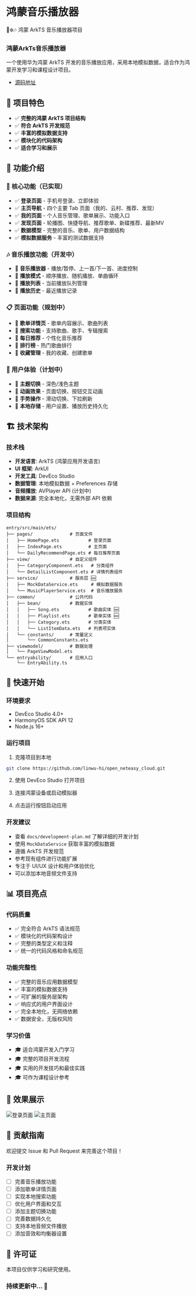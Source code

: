 # 鸿蒙音乐播放器
🎅❄️🎶 鸿蒙 ArkTS 音乐播放器项目

### 鸿蒙ArkTs音乐播放器

一个使用华为鸿蒙 ArkTS 开发的音乐播放应用，采用本地模拟数据，适合作为鸿蒙开发学习和课程设计项目。

- [源码地址](https://github.com/linwu-hi/open_neteasy_cloud)

## 🎯 项目特色

- ✅ **完整的鸿蒙 ArkTS 项目结构**
- ✅ **符合 ArkTS 开发规范**
- ✅ **丰富的模拟数据支持**
- ✅ **模块化的代码架构**
- ✅ **适合学习和展示**

## 📱 功能介绍

### 🎵 核心功能（已实现）
- ✅ **登录页面** - 手机号登录、立即体验
- ✅ **主页导航** - 四个主要 Tab 页面（我的、云村、推荐、发现）
- ✅ **我的页面** - 个人音乐管理、歌单展示、功能入口
- ✅ **发现页面** - 轮播图、快捷导航、推荐歌单、新碟推荐、最新MV
- ✅ **数据模型** - 完整的音乐、歌单、用户数据结构
- ✅ **模拟数据服务** - 丰富的测试数据支持

### 🎶 音乐播放功能（开发中）
- 🔄 **音乐播放器** - 播放/暂停、上一首/下一首、进度控制
- 🔄 **播放模式** - 顺序播放、随机播放、单曲循环
- 🔄 **播放列表** - 当前播放队列管理
- 🔄 **播放历史** - 最近播放记录

### 📋 页面功能（规划中）
- 🔄 **歌单详情页** - 歌单内容展示、歌曲列表
- 🔄 **搜索功能** - 支持歌曲、歌手、专辑搜索
- 🔄 **每日推荐** - 个性化音乐推荐
- 🔄 **排行榜** - 热门歌曲排行
- 🔄 **收藏管理** - 我的收藏、创建歌单

### 🎨 用户体验（计划中）
- 🔄 **主题切换** - 深色/浅色主题
- 🔄 **动画效果** - 页面切换、按钮交互动画
- 🔄 **手势操作** - 滑动切换、下拉刷新
- 🔄 **本地存储** - 用户设置、播放历史持久化

## 🏗️ 技术架构

### 技术栈
- **开发语言**: ArkTS (鸿蒙应用开发语言)
- **UI 框架**: ArkUI
- **开发工具**: DevEco Studio
- **数据管理**: 本地模拟数据 + Preferences 存储
- **音频播放**: AVPlayer API (计划中)
- **数据来源**: 完全本地化，无需外部 API 依赖

### 项目结构
```
entry/src/main/ets/
├── pages/              # 页面文件
│   ├── HomePage.ets           # 登录页面
│   ├── IndexPage.ets          # 主页面
│   └── DailyRecommendPage.ets # 每日推荐页面
├── view/               # 自定义组件
│   ├── CategoryComponent.ets   # 分类组件
│   └── DetailListComponent.ets # 详情列表组件
├── service/            # 服务层 🆕
│   ├── MockDataService.ets     # 模拟数据服务
│   └── MusicPlayerService.ets  # 音乐播放服务
├── common/             # 公共代码
│   ├── bean/           # 数据实体
│   │   ├── Song.ets           # 歌曲实体 🆕
│   │   ├── Playlist.ets       # 歌单实体 🆕
│   │   ├── Category.ets       # 分类实体
│   │   └── ListItemData.ets   # 列表项实体
│   └── constants/      # 常量定义
│       └── CommonConstants.ets
├── viewmodel/          # 数据处理
│   └── PageViewModel.ets
└── entryability/       # 应用入口
    └── EntryAbility.ts
```

## 🚀 快速开始

### 环境要求
- DevEco Studio 4.0+
- HarmonyOS SDK API 12
- Node.js 16+

### 运行项目
1. 克隆项目到本地
```bash
git clone https://github.com/linwu-hi/open_neteasy_cloud.git
```

2. 使用 DevEco Studio 打开项目

3. 连接鸿蒙设备或启动模拟器

4. 点击运行按钮启动应用

### 开发建议
- 查看 `docs/development-plan.md` 了解详细的开发计划
- 使用 `MockDataService` 获取丰富的模拟数据
- 遵循 ArkTS 开发规范
- 参考现有组件进行功能扩展
- 专注于 UI/UX 设计和用户体验优化
- 可以添加本地音频文件支持

## 📊 项目亮点

### 代码质量
- ✅ 完全符合 ArkTS 语法规范
- ✅ 模块化的代码架构设计
- ✅ 完整的类型定义和注释
- ✅ 统一的代码风格和命名规范

### 功能完整性
- ✅ 完整的音乐应用数据模型
- ✅ 丰富的模拟数据支持
- ✅ 可扩展的服务层架构
- ✅ 响应式的用户界面设计
- ✅ 完全本地化，无网络依赖
- ✅ 数据安全，无版权风险

### 学习价值
- 🎓 适合鸿蒙开发入门学习
- 🎓 完整的项目开发流程
- 🎓 实用的开发技巧和最佳实践
- 🎓 可作为课程设计参考

## 📸 效果展示

![登录页面](https://github.com/linwu-hi/release-dev-offline/blob/main/docs/20231123164849.jpg)
![主页面](https://github.com/linwu-hi/release-dev-offline/blob/main/docs/20231123164921.jpg)

## 🤝 贡献指南

欢迎提交 Issue 和 Pull Request 来完善这个项目！

### 开发计划
- [ ] 完善音乐播放功能
- [ ] 添加歌单详情页面
- [ ] 实现本地搜索功能
- [ ] 优化用户界面和交互
- [ ] 添加主题切换功能
- [ ] 完善数据持久化
- [ ] 支持本地音频文件播放
- [ ] 添加音效和均衡器设置

## 📄 许可证

本项目仅供学习和研究使用。

### **持续更新中...** 🚧

